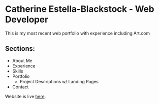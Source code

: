 # Catherine Estella-Blackstock - Web Developer

This is my most recent web portfolio with experience including Art.com
 
## Sections:
* About Me
* Experience
* Skills
* Portfolio
    * Project Descriptions w/ Landing Pages
* Contact

 Website is live [here](http://www.catblackstock.com/ "Catherine Estella-Blackstock's Portfolio Website").